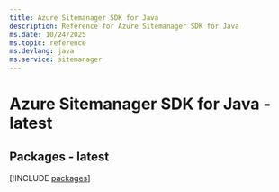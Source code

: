 ```yaml
---
title: Azure Sitemanager SDK for Java
description: Reference for Azure Sitemanager SDK for Java
ms.date: 10/24/2025
ms.topic: reference
ms.devlang: java
ms.service: sitemanager
---
```

# Azure Sitemanager SDK for Java - latest
## Packages - latest
[!INCLUDE [packages](sitemanager-index.md)]